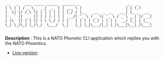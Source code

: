 
```text

 _   _   ___ _____ _____  ______ _                      _   _      
| \ | | / _ \_   _|  _  | | ___ \ |                    | | (_)     
|  \| |/ /_\ \| | | | | | | |_/ / |__   ___  _ __   ___| |_ _  ___ 
| . ` ||  _  || | | | | | |  __/| '_ \ / _ \| '_ \ / _ \ __| |/ __|
| |\  || | | || | \ \_/ / | |   | | | | (_) | | | |  __/ |_| | (__ 
\_| \_/\_| |_/\_/  \___/  \_|   |_| |_|\___/|_| |_|\___|\__|_|\___|
                                                                   

```

**Description** : This is a NATO Phonetic CLI application which replies you with the NATO Phoentics.

- [Live-version](https://replit.com/@MihirMore1/NATOPhonetic?embed=1&output=1#main.py)

